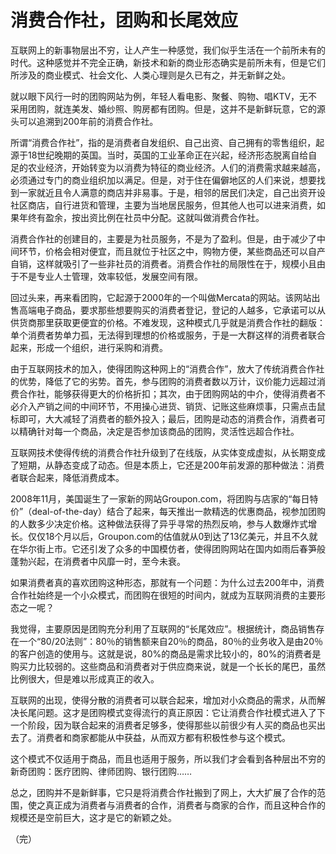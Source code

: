 # 消费合作社，团购和长尾效应

互联网上的新事物层出不穷，让人产生一种感觉，我们似乎生活在一个前所未有的时代。这种感觉并不完全正确，新技术和新的商业形态确实是前所未有，但是它们所涉及的商业模式、社会文化、人类心理则是久已有之，并无新鲜之处。

就以眼下风行一时的团购网站为例，年轻人看电影、聚餐、购物、唱KTV，无不采用团购，就连美发、婚纱照、购房都有团购。但是，这并不是新鲜玩意，它的源头可以追溯到200年前的消费合作社。

所谓“消费合作社”，指的是消费者自发组织、自己出资、自己拥有的零售组织，起源于18世纪晚期的英国。当时，英国的工业革命正在兴起，经济形态脱离自给自足的农业经济，开始转变为以消费为特征的商业经济。人们的消费需求越来越高，必须通过专门的商业组织加以满足。但是，对于住在偏僻地区的人们来说，想要找到一家就近且令人满意的商店并非易事。于是，相邻的居民们决定，自己出资开设社区商店，自行进货和管理，主要为当地居民服务，但其他人也可以进来消费，如果年终有盈余，按出资比例在社员中分配。这就叫做消费合作社。

消费合作社的创建目的，主要是为社员服务，不是为了盈利。但是，由于减少了中间环节，价格会相对便宜，而且就位于社区之中，购物方便，某些商品还可以自产自销，这样就吸引了一些非社员的消费者。消费合作社的局限性在于，规模小且由于不是专业人士管理，效率较低，发展空间有限。

回过头来，再来看团购，它起源于2000年的一个叫做Mercata的网站。该网站出售高端电子商品，要求那些想要购买的消费者登记，登记的人越多，它承诺可以从供货商那里获取更便宜的价格。不难发现，这种模式几乎就是消费合作社的翻版：单个消费者势单力孤，无法得到理想的价格或服务，于是一大群这样的消费者联合起来，形成一个组织，进行采购和消费。

由于互联网技术的加入，使得团购这种网上的“消费合作”，放大了传统消费合作社的优势，降低了它的劣势。首先，参与团购的消费者数以万计，议价能力远超过消费合作社，能够获得更大的价格折扣；其次，由于团购网站的中介，使得消费者不必介入产销之间的中间环节，不用操心进货、销货、记账这些麻烦事，只需点击鼠标即可，大大减轻了消费者的额外投入；最后，团购是动态的消费合作，消费者可以精确针对每一个商品，决定是否参加该商品的团购，灵活性远超合作社。

互联网技术使得传统的消费合作社升级到了在线版，从实体变成虚拟，从长期变成了短期，从静态变成了动态。但是本质上，它还是200年前发源的那种做法：消费者联合起来，降低消费成本。

2008年11月，美国诞生了一家新的网站Groupon.com，将团购与店家的“每日特价”（deal-of-the-day）结合了起来，每天推出一款精选的优惠商品，视参加团购的人数多少决定价格。这种做法获得了异乎寻常的热烈反响，参与人数爆炸式增长。仅仅18个月以后，Groupon.com的估值就从0到达了13亿美元，并且不久就在华尔街上市。它还引发了众多的中国模仿者，使得团购网站在国内如雨后春笋般蓬勃兴起，在消费者中风靡一时，至今未衰。

如果消费者真的喜欢团购这种形态，那就有一个问题：为什么过去200年中，消费合作社始终是一个小众模式，而团购在很短的时间内，就成为互联网消费的主要形态之一呢？

我觉得，主要原因是团购充分利用了互联网的“长尾效应”。根据统计，商品销售存在一个“80/20法则”：80％的销售额来自20％的商品，80％的业务收入是由20％的客户创造的使用与。这就是说，80%的商品是需求比较小的，80%的消费者是购买力比较弱的。这些商品和消费者对于供应商来说，就是一个长长的尾巴，虽然比例很大，但是难以形成真正的收入。

互联网的出现，使得分散的消费者可以联合起来，增加对小众商品的需求，从而解决长尾问题。这才是团购模式变得流行的真正原因：它让消费合作社模式进入了下一个阶段，因为联合起来的消费者足够多，使得那些以前很少有人买的商品也买出去了。消费者和商家都能从中获益，从而双方都有积极性参与这个模式。

这个模式不仅适用于商品，而且也适用于服务，所以我们才会看到各种层出不穷的新奇团购：医疗团购、律师团购、银行团购……

总之，团购并不是新鲜事，它只是将消费合作社搬到了网上，大大扩展了合作的范围，使之真正成为消费者与消费者的合作，消费者与商家的合作，而且这种合作的规模还是空前巨大，这才是它的新颖之处。

（完）